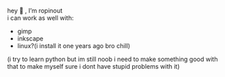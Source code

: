 hey 👋 , I’m ropinout\
i can work as well with:

- gimp
- inkscape
- linux?(i install it one years ago bro chill)

(i try to learn python but im still noob i need to make something good with that to make myself sure i dont have stupid problems with it)

